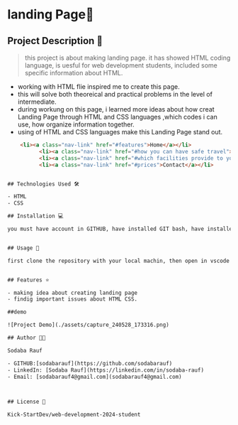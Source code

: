 # landing Page🚀

## Project Description 📝

> this project is about making landing page. it has showed HTML coding language, is uesful for web development students, included some specific information about HTML.


- working with HTML flie inspired me to create this page.
- this will solve both theoreical and practical problems in the level of intermediate.
- during workung on this page, i learned more ideas about how creat Landing Page through HTML and CSS languages ,which codes i can use, how organize information together.
- using of HTML and CSS languages make this Landing Page stand out.

```html
    <li><a class="nav-link" href="#features">Home</a></li>
          <li><a class="nav-link" href="#how you can have safe travel">About</a></li>
          <li><a class="nav-link" href="#which facilities provide to you">Services</a></li>
          <li><a class="nav-link" href="#prices">Contact</a></li>


## Technologies Used 🛠️

- HTML
- CSS

## Installation 💻

you must have account in GITHUB, have installed GIT bash, have installed visual studio code, an uppdate version of chrome.


## Usage 🎯

first clone the repository with your local machin, then open in vscode by (code .) command, after that commit regularly from every changes that you make.


## Features ⭐

- making idea about creating landing page
- findig important issues about HTML CSS.

##demo 

![Project Demo](./assets/capture_240528_173316.png)

## Author 👩‍💻

Sodaba Rauf

- GITHUB:[sodabarauf](https://github.com/sodabarauf)
- LinkedIn: [Sodaba Rauf](https://linkedin.com/in/sodaba-rauf)
- Email: [sodabarauf4@gmail.com](sodabarauf4@gmail.com)



## License 📜

Kick-StartDev/web-development-2024-student


